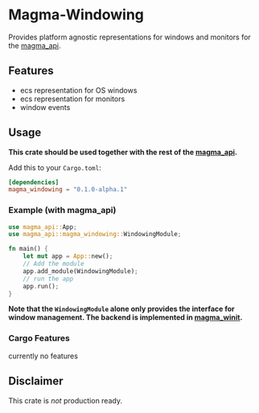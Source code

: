 # Magma-Windowing

Provides platform agnostic representations for windows and monitors for the [magma_api](https://crates.io/crates/magma_api).

## Features

- ecs representation for OS windows
- ecs representation for monitors
- window events

## Usage

**This crate should be used together with the rest of the [magma_api](https://crates.io/crates/magma_api).**

Add this to your `Cargo.toml`:

```toml
[dependencies]
magma_windowing = "0.1.0-alpha.1"
```

### Example (with magma_api)

```rust
use magma_api::App;
use magma_api::magma_windowing::WindowingModule;

fn main() {
    let mut app = App::new();
    // Add the module
    app.add_module(WindowingModule);
    // run the app
    app.run();
}
```

**Note that the `WindowingModule` alone only provides the interface for window management. The backend is implemented in [magma_winit](https://crates.io/crates/magma_winit).**

### Cargo Features

currently no features

## Disclaimer

This crate is *not* production ready.
